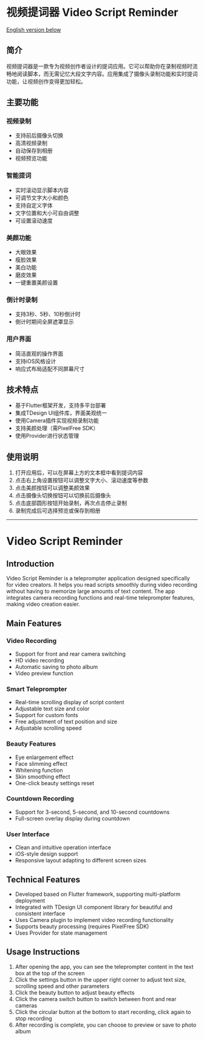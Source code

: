 # 视频提词器 Video Script Reminder

[English version below](#video-script-reminder)

## 简介

视频提词器是一款专为视频创作者设计的提词应用。它可以帮助你在录制视频时流畅地阅读脚本，而无需记忆大段文字内容。应用集成了摄像头录制功能和实时提词功能，让视频创作变得更加轻松。

## 主要功能

### 视频录制
- 支持前后摄像头切换
- 高清视频录制
- 自动保存到相册
- 视频预览功能

### 智能提词
- 实时滚动显示脚本内容
- 可调节文字大小和颜色
- 支持自定义字体
- 文字位置和大小可自由调整
- 可设置滚动速度

### 美颜功能
- 大眼效果
- 瘦脸效果
- 美白功能
- 磨皮效果
- 一键重置美颜设置

### 倒计时录制
- 支持3秒、5秒、10秒倒计时
- 倒计时期间全屏遮罩显示

### 用户界面
- 简洁直观的操作界面
- 支持iOS风格设计
- 响应式布局适配不同屏幕尺寸

## 技术特点

- 基于Flutter框架开发，支持多平台部署
- 集成TDesign UI组件库，界面美观统一
- 使用Camera插件实现视频录制功能
- 支持美颜处理（需PixelFree SDK）
- 使用Provider进行状态管理

## 使用说明

1. 打开应用后，可以在屏幕上方的文本框中看到提词内容
2. 点击右上角设置按钮可以调整文字大小、滚动速度等参数
3. 点击美颜按钮可以调整美颜效果
4. 点击摄像头切换按钮可以切换前后摄像头
5. 点击底部圆形按钮开始录制，再次点击停止录制
6. 录制完成后可选择预览或保存到相册

---

# Video Script Reminder

## Introduction

Video Script Reminder is a teleprompter application designed specifically for video creators. It helps you read scripts smoothly during video recording without having to memorize large amounts of text content. The app integrates camera recording functions and real-time teleprompter features, making video creation easier.

## Main Features

### Video Recording
- Support for front and rear camera switching
- HD video recording
- Automatic saving to photo album
- Video preview function

### Smart Teleprompter
- Real-time scrolling display of script content
- Adjustable text size and color
- Support for custom fonts
- Free adjustment of text position and size
- Adjustable scrolling speed

### Beauty Features
- Eye enlargement effect
- Face slimming effect
- Whitening function
- Skin smoothing effect
- One-click beauty settings reset

### Countdown Recording
- Support for 3-second, 5-second, and 10-second countdowns
- Full-screen overlay display during countdown

### User Interface
- Clean and intuitive operation interface
- iOS-style design support
- Responsive layout adapting to different screen sizes

## Technical Features

- Developed based on Flutter framework, supporting multi-platform deployment
- Integrated with TDesign UI component library for beautiful and consistent interface
- Uses Camera plugin to implement video recording functionality
- Supports beauty processing (requires PixelFree SDK)
- Uses Provider for state management

## Usage Instructions

1. After opening the app, you can see the teleprompter content in the text box at the top of the screen
2. Click the settings button in the upper right corner to adjust text size, scrolling speed and other parameters
3. Click the beauty button to adjust beauty effects
4. Click the camera switch button to switch between front and rear cameras
5. Click the circular button at the bottom to start recording, click again to stop recording
6. After recording is complete, you can choose to preview or save to photo album